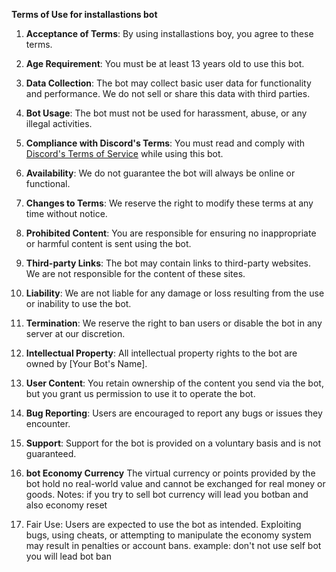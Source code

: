 
**Terms of Use for installastions bot**

1. **Acceptance of Terms**: By using installastions boy, you agree to these terms.

2. **Age Requirement**: You must be at least 13 years old to use this bot.

3. **Data Collection**: The bot may collect basic user data for functionality and performance. We do not sell or share this data with third parties.

4. **Bot Usage**: The bot must not be used for harassment, abuse, or any illegal activities.

5. **Compliance with Discord's Terms**: You must read and comply with [Discord's Terms of Service](https://discord.com/terms) while using this bot.

6. **Availability**: We do not guarantee the bot will always be online or functional.

7. **Changes to Terms**: We reserve the right to modify these terms at any time without notice.

8. **Prohibited Content**: You are responsible for ensuring no inappropriate or harmful content is sent using the bot.

9. **Third-party Links**: The bot may contain links to third-party websites. We are not responsible for the content of these sites.

10. **Liability**: We are not liable for any damage or loss resulting from the use or inability to use the bot.

11. **Termination**: We reserve the right to ban users or disable the bot in any server at our discretion.

12. **Intellectual Property**: All intellectual property rights to the bot are owned by [Your Bot's Name].

13. **User Content**: You retain ownership of the content you send via the bot, but you grant us permission to use it to operate the bot.

14. **Bug Reporting**: Users are encouraged to report any bugs or issues they encounter.

15. **Support**: Support for the bot is provided on a voluntary basis and is not guaranteed.

16. **bot Economy Currency** The virtual currency or points provided by the bot hold no real-world value and cannot be exchanged for real money or goods.
 Notes: if you try to sell bot currency will lead you botban and also economy reset 
17. Fair Use: Users are expected to use the bot as intended. Exploiting bugs, using cheats, or attempting to manipulate the economy system may result in penalties or account bans.
example: don't not use self bot you will lead bot ban
